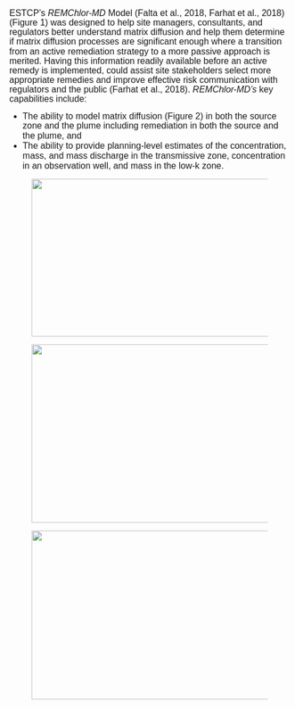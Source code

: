 <p style='margin-top:0in;margin-right:0in;margin-bottom:8.0pt;margin-left:0in;line-height:107%;font-size:15px;font-family:"Calibri",sans-serif;'><span style='font-size:16px;line-height:107%;font-family:"Arial",sans-serif;'>ESTCP&rsquo;s<em>&nbsp;REMChlor-MD</em> Model (Falta et al., 2018, Farhat et al., 2018) (Figure 1) was designed to help site managers, consultants, and regulators better understand matrix diffusion and help them determine if matrix diffusion processes are significant enough where a transition from an active remediation strategy to a more passive approach is merited. Having this information readily available before an active remedy is implemented, could assist site stakeholders select more appropriate remedies and improve effective risk communication with regulators and the public (Farhat et al., 2018). <em>REMChlor-MD&rsquo;s&nbsp;</em>key capabilities include:</span></p>
  <ul>
  <li><span style='line-height:107%;font-family:"Arial",sans-serif;font-size:16px;'>The ability to model matrix diffusion (Figure 2) in both the source zone and the plume including remediation in both the source and the plume, and&nbsp;</span></li>
    <li><span style='line-height:107%;font-family:"Arial",sans-serif;font-size:16px;'>The ability to provide planning-level estimates of the concentration, mass, and mass discharge in the transmissive zone, concentration in an observation well, and mass in the low-k zone.</span></li>
      </ul>
      
 <style>
      figcaption {
        text-align: center;
        font-size: 18pt;
      }
</style>
      
<div class="col-md-4">
      <a href="https://youtu.be/NQKblmf9mvs" target="_blank">
        <figure>
        <img src="05_Matrix/FIG/Tool5d_fig1.png" width= 468 height=283 class="center">
          </figure>
          </a>
          </div>
          
 <div class="col-md-4" style = "text-align: justify;">
            <a href="https://serdp-estcp.org/Program-Areas/Environmental-Restoration/Contaminated-Groundwater/Persistent-Contamination/ER-201426/(language)/eng-US" target="_blank">
              <figure>
              <img src="05_Matrix/FIG/Tool5d_fig2.png" width= 468 height=320 class="center">
                </figure>
                </a>
                </div>
                
 <div class="col-md-4" style = "text-align: justify;">
                    <figure>
                    <img src="05_Matrix/FIG/Tool5d_fig3.png" width= 468 height=303 class="center">
                      </figure>
 </div>